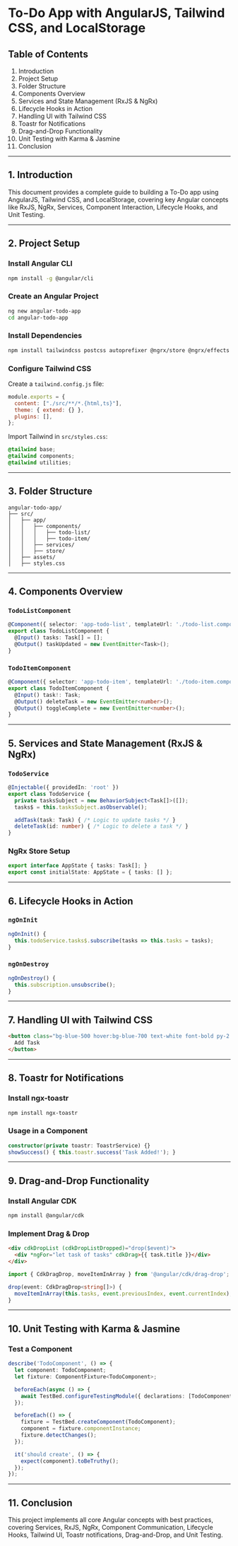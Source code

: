 # To-Do App with AngularJS, Tailwind CSS, and LocalStorage

## Table of Contents
1. Introduction
2. Project Setup
3. Folder Structure
4. Components Overview
5. Services and State Management (RxJS & NgRx)
6. Lifecycle Hooks in Action
7. Handling UI with Tailwind CSS
8. Toastr for Notifications
9. Drag-and-Drop Functionality
10. Unit Testing with Karma & Jasmine
11. Conclusion

---

## 1. Introduction
This document provides a complete guide to building a To-Do app using AngularJS, Tailwind CSS, and LocalStorage, covering key Angular concepts like RxJS, NgRx, Services, Component Interaction, Lifecycle Hooks, and Unit Testing.

---

## 2. Project Setup

### Install Angular CLI
```sh
npm install -g @angular/cli
```

### Create an Angular Project
```sh
ng new angular-todo-app
cd angular-todo-app
```

### Install Dependencies
```sh
npm install tailwindcss postcss autoprefixer @ngrx/store @ngrx/effects rxjs ngx-toastr
```

### Configure Tailwind CSS
Create a `tailwind.config.js` file:
```js
module.exports = {
  content: ["./src/**/*.{html,ts}"],
  theme: { extend: {} },
  plugins: [],
};
```
Import Tailwind in `src/styles.css`:
```css
@tailwind base;
@tailwind components;
@tailwind utilities;
```

---

## 3. Folder Structure
```
angular-todo-app/
├── src/
│   ├── app/
│   │   ├── components/
│   │   │   ├── todo-list/
│   │   │   ├── todo-item/
│   │   ├── services/
│   │   ├── store/
│   ├── assets/
│   ├── styles.css
```

---

## 4. Components Overview

### `TodoListComponent`
```ts
@Component({ selector: 'app-todo-list', templateUrl: './todo-list.component.html' })
export class TodoListComponent {
  @Input() tasks: Task[] = [];
  @Output() taskUpdated = new EventEmitter<Task>();
}
```

### `TodoItemComponent`
```ts
@Component({ selector: 'app-todo-item', templateUrl: './todo-item.component.html' })
export class TodoItemComponent {
  @Input() task!: Task;
  @Output() deleteTask = new EventEmitter<number>();
  @Output() toggleComplete = new EventEmitter<number>();
}
```

---

## 5. Services and State Management (RxJS & NgRx)

### `TodoService`
```ts
@Injectable({ providedIn: 'root' })
export class TodoService {
  private tasksSubject = new BehaviorSubject<Task[]>([]);
  tasks$ = this.tasksSubject.asObservable();

  addTask(task: Task) { /* Logic to update tasks */ }
  deleteTask(id: number) { /* Logic to delete a task */ }
}
```

### NgRx Store Setup
```ts
export interface AppState { tasks: Task[]; }
export const initialState: AppState = { tasks: [] };
```

---

## 6. Lifecycle Hooks in Action

### `ngOnInit`
```ts
ngOnInit() {
  this.todoService.tasks$.subscribe(tasks => this.tasks = tasks);
}
```

### `ngOnDestroy`
```ts
ngOnDestroy() {
  this.subscription.unsubscribe();
}
```

---

## 7. Handling UI with Tailwind CSS
```html
<button class="bg-blue-500 hover:bg-blue-700 text-white font-bold py-2 px-4 rounded">
  Add Task
</button>
```

---

## 8. Toastr for Notifications

### Install ngx-toastr
```sh
npm install ngx-toastr
```

### Usage in a Component
```ts
constructor(private toastr: ToastrService) {}
showSuccess() { this.toastr.success('Task Added!'); }
```

---

## 9. Drag-and-Drop Functionality

### Install Angular CDK
```sh
npm install @angular/cdk
```

### Implement Drag & Drop
```html
<div cdkDropList (cdkDropListDropped)="drop($event)">
  <div *ngFor="let task of tasks" cdkDrag>{{ task.title }}</div>
</div>
```

```ts
import { CdkDragDrop, moveItemInArray } from '@angular/cdk/drag-drop';

drop(event: CdkDragDrop<string[]>) {
  moveItemInArray(this.tasks, event.previousIndex, event.currentIndex);
}
```

---

## 10. Unit Testing with Karma & Jasmine

### Test a Component
```ts
describe('TodoComponent', () => {
  let component: TodoComponent;
  let fixture: ComponentFixture<TodoComponent>;

  beforeEach(async () => {
    await TestBed.configureTestingModule({ declarations: [TodoComponent] }).compileComponents();
  });

  beforeEach(() => {
    fixture = TestBed.createComponent(TodoComponent);
    component = fixture.componentInstance;
    fixture.detectChanges();
  });

  it('should create', () => {
    expect(component).toBeTruthy();
  });
});
```

---

## 11. Conclusion
This project implements all core Angular concepts with best practices, covering Services, RxJS, NgRx, Component Communication, Lifecycle Hooks, Tailwind UI, Toastr notifications, Drag-and-Drop, and Unit Testing.